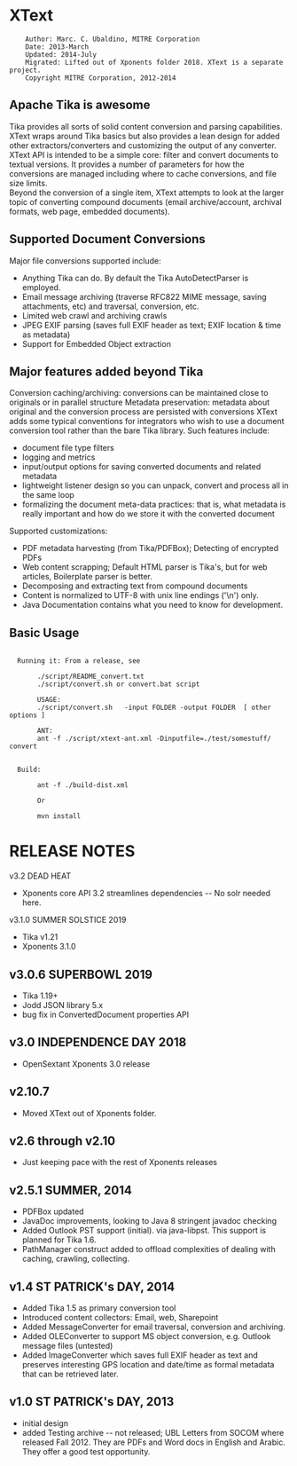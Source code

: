 XText
=================
```
    Author: Marc. C. Ubaldino, MITRE Corporation
    Date: 2013-March
    Updated: 2014-July
    Migrated: Lifted out of Xponents folder 2018. XText is a separate project.
    Copyright MITRE Corporation, 2012-2014
```

Apache Tika is awesome
----------------------
Tika  provides all sorts of solid content conversion and parsing capabilities.  XText wraps around Tika basics but 
also provides a lean design for added other extractors/converters and customizing the output of any converter.   
XText API is intended to be a simple core:  filter and convert documents to textual versions.   It provides a 
number of parameters for how the conversions are managed including where to cache conversions, and file size limits.  
Beyond the conversion of a single item, XText attempts to look at the larger topic of converting compound 
documents (email archive/account, archival formats, web page, embedded documents).

Supported Document Conversions
------------------------------
Major file conversions supported include:
* Anything Tika can do. By default the Tika AutoDetectParser is employed.
* Email message archiving (traverse RFC822 MIME message, saving attachments, etc) and traversal, conversion, etc.
* Limited web crawl and archiving crawls
* JPEG EXIF parsing (saves full EXIF header as text; EXIF location & time as metadata)
* Support for Embedded Object extraction

Major features added beyond Tika
------------------------------

Conversion caching/archiving: conversions can be maintained close to originals or in parallel structure
Metadata preservation: metadata about original and the conversion process are persisted with conversions
XText adds some typical conventions for integrators who wish to use a document conversion tool rather than the 
bare Tika library.   Such features include:

- document file type filters
- logging and metrics
- input/output options for saving converted documents and related metadata
- lightweight listener design so you can unpack, convert and process all in the same loop
- formalizing the document meta-data practices: that is, what metadata is really important and how do we store it with the converted document


Supported customizations:

* PDF metadata harvesting (from Tika/PDFBox);  Detecting of encrypted PDFs
* Web content scrapping;  Default HTML parser is Tika's, but for web articles, Boilerplate parser is better.
* Decomposing and extracting text from compound documents
* Content is normalized to UTF-8 with unix line endings ('\n') only.
* Java Documentation contains what you need to know for development.

Basic Usage
-----------
```

  Running it: From a release, see

       ./script/README_convert.txt
       ./script/convert.sh or convert.bat script

       USAGE: 
       ./script/convert.sh   -input FOLDER -output FOLDER  [ other options ]

       ANT: 
       ant -f ./script/xtext-ant.xml -Dinputfile=./test/somestuff/  convert
       

  Build:

       ant -f ./build-dist.xml

       Or

       mvn install 
```
  

RELEASE NOTES
================

v3.2  DEAD HEAT
- Xponents core API 3.2 streamlines dependencies -- No solr needed here.

v3.1.0 SUMMER SOLSTICE 2019
- Tika v1.21
- Xponents 3.1.0

v3.0.6 SUPERBOWL 2019
-----------------------------
- Tika 1.19+
- Jodd JSON library 5.x
- bug fix in ConvertedDocument properties API 

v3.0  INDEPENDENCE DAY 2018
-----------------------------
- OpenSextant Xponents 3.0 release

v2.10.7 
-----------------------------
- Moved XText out of Xponents folder.

v2.6 through v2.10 
-----------------------------
- Just keeping pace with the rest of Xponents releases

v2.5.1  SUMMER, 2014
------------------------------
- PDFBox updated
- JavaDoc improvements, looking to Java 8 stringent javadoc checking
- Added Outlook PST support (initial). via java-libpst.  This support is planned for Tika 1.6.
- PathManager construct added to offload complexities of dealing with caching, crawling, collecting.

v1.4  ST PATRICK's DAY, 2014
------------------------------
- Added Tika 1.5 as primary conversion tool
- Introduced content collectors: Email, web, Sharepoint
- Added MessageConverter for email traversal, conversion and archiving. 
- Added OLEConverter to support MS object conversion, e.g. Outlook message files (untested)
- Added ImageConverter which saves full EXIF header as text and preserves interesting GPS location and date/time as formal metadata that can be retrieved later.

v1.0  ST PATRICK's  DAY, 2013
------------------------------
- initial design
- added Testing archive -- not released;  UBL Letters from SOCOM where released Fall 2012.  They are PDFs and Word docs in English and Arabic.  They offer a good test opportunity.


